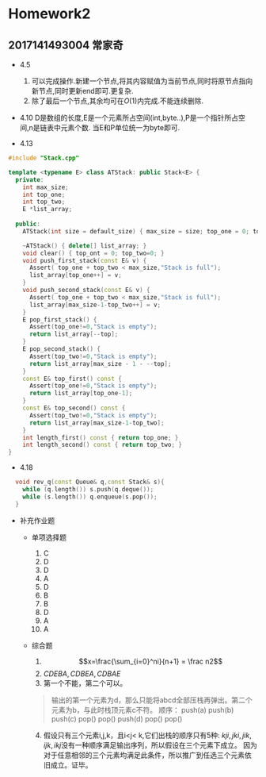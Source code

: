 # Homework2
## 2017141493004 常家奇

- 4.5
  1. 可以完成操作.新建一个节点,将其内容赋值为当前节点,同时将原节点指向新节点,同时更新end即可.更复杂.
  2. 除了最后一个节点,其余均可在$O(1)$内完成.不能连续删除.

- 4.10
  D是数组的长度,E是一个元素所占空间(int,byte..),P是一个指针所占空间,n是链表中元素个数.
  当E和P单位统一为byte即可.

- 4.13
```cpp
#include "Stack.cpp"

template <typename E> class ATStack: public Stack<E> {
  private:
    int max_size;
    int top_one;
    int top_two;
    E *list_array;
  
  public:
    ATStack(int size = default_size) { max_size = size; top_one = 0; top_two = 0; list_array = new E[size]; }

    ~ATStack() { delete[] list_array; }
    void clear() { top_ont = 0; top_two=0; }
    void push_first_stack(const E& v) {
      Assert( top_one + top_two < max_size,"Stack is full");
      list_array[top_one++] = v;
    }
    void push_second_stack(const E& v) {
      Assert( top_one + top_two < max_size,"Stack is full");
      list_array[max_size-1-top_two++] = v;
    }
    E pop_first_stack() {
      Assert(top_one!=0,"Stack is empty");
      return list_array[--top];
    }
    E pop_second_stack() {
      Assert(top_two!=0,"Stack is empty");
      return list_array[max_size - 1 - --top];
    }
    const E& top_first() const {
      Assert(top_one!=0,"Stack is empty");
      return list_array[top_one-1];
    }
    const E& top_second() const {
      Assert(top_two!=0,"Stack is empty");
      return list_array[max_size-1-top_two];
    }
    int length_first() const { return top_one; }
    int length_second() const { return top_two; }
}
```

- 4.18
```cpp
  void rev_q(const Queue& q,const Stack& s){
    while (q.length()) s.push(q.deque());
    while (s.length()) q.enqueue(s.pop());
  }
```

- 补充作业题
  - 单项选择题
    1. C
    2. D
    3. D
    4. A
    5. D
    6. B
    7. B
    7. D
    7. A
    7. A

  - 综合题

    1. $$x=\frac{\sum_{i=0}^ni}{n+1} = \frac n2$$
    2. $CDEBA,CDBEA,CDBAE$
    3. 第一个不能，第二个可以。
    > 输出的第一个元素为d，那么只能将abcd全部压栈再弹出。第二个元素为b，与此时栈顶元素c不符。
    顺序： push(a) push(b) push(c) pop() pop() push(d) pop() pop()
    4. 假设只有三个元素i,j,k，且i<j< k,它们出栈的顺序只有5种: ${kji,jki,jik,ijk,ikj}$没有一种顺序满足输出序列，所以假设在三个元素下成立。
      因为对于任意相邻的三个元素均满足此条件，所以推广到任选三个元素依旧成立。证毕。
